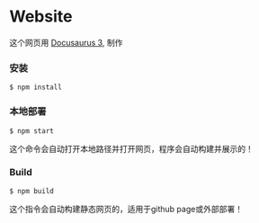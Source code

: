 # Website

这个网页用 [Docusaurus 3](https://docusaurus.io/), 制作

### 安装

```
$ npm install
```

### 本地部署

```
$ npm start
```

这个命令会自动打开本地路径并打开网页，程序会自动构建并展示的！

### Build

```
$ npm build
```

这个指令会自动构建静态网页的，适用于github page或外部部署！
